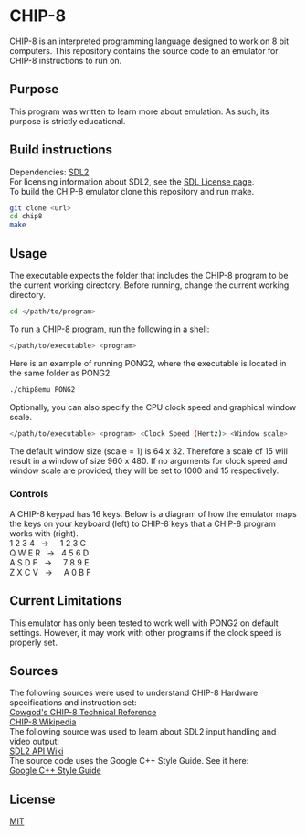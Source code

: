 # CHIP-8
CHIP-8 is an interpreted programming language designed to work on 8 bit 
computers. This repository contains the source code to an emulator for CHIP-8 
instructions to run on. 

## Purpose
This program was written to learn more about emulation. As such, its purpose
is strictly educational. 

## Build instructions
Dependencies: [SDL2](https://www.libsdl.org/download-2.0.php) \
For licensing information about SDL2, see the 
[SDL License page](https://www.libsdl.org/license.php). \
To build the CHIP-8 emulator clone this repository and run make.
```sh
git clone <url>
cd chip8
make
```

## Usage
The executable expects the folder that includes the CHIP-8 program to be the
current working directory. Before running, change the current working 
directory.
```sh
cd </path/to/program>
```
To run a CHIP-8 program, run the following in a
shell: 
```sh
</path/to/executable> <program> 
```
Here is an example of running PONG2, where the executable is located in the same
folder as PONG2.
```sh
./chip8emu PONG2
```
Optionally, you can also specify the CPU clock speed and graphical window 
scale.
```sh
</path/to/executable> <program> <Clock Speed (Hertz)> <Window scale>
```
The default window size (scale = 1) is 64 x 32. Therefore a scale of 15 
will result in a window of size 960 x 480. If no arguments for clock 
speed and window scale are provided, they will be set to 1000 and 15
respectively.
### Controls
A CHIP-8 keypad has 16 keys. Below is a diagram of how the emulator maps
the keys on your keyboard (left) to CHIP-8 keys that a CHIP-8 program 
works with (right). \
1 2 3 4 &nbsp; -> &nbsp; &nbsp; 1 2 3 C \
Q W E R &nbsp; -> &nbsp; 4 5 6 D \
A S D F &nbsp; -> &nbsp; &nbsp; 7 8 9 E \
Z X C V &nbsp; -> &nbsp; &nbsp; A 0 B F

## Current Limitations
This emulator has only been tested to work well with PONG2 on default 
settings. However, it may work with other programs if the clock speed is 
properly set.

## Sources
The following sources were used to understand CHIP-8 Hardware specifications
and instruction set: \
[Cowgod's CHIP-8 Technical Reference](http://devernay.free.fr/hacks/chip8/C8TECH10.HTM) \
[CHIP-8 Wikipedia](https://en.wikipedia.org/wiki/CHIP-8#The_stack) \
The following source was used to learn about SDL2 input handling and
video output: \
[SDL2 API Wiki](https://wiki.libsdl.org/APIByCategory) \
The source code uses the Google C++ Style Guide. See it here: \
[Google C++ Style Guide](https://google.github.io/styleguide/cppguide.html)

## License
[MIT](https://choosealicense.com/licenses/mit/)
